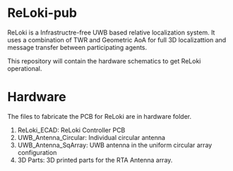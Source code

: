 # ReLoki-pub

ReLoki  is a Infrastructre-free UWB based relative localization system. It uses a combination of TWR and Geometric AoA for full 3D localizattion and message transfer between participating agents. 

This repository will contain the hardware schematics to get ReLoki operational. 

# Hardware

The files to fabricate the PCB for ReLoki are in hardware folder.
1. ReLoki_ECAD: ReLoki Controller PCB 
2. UWB_Antenna_Circular: Individual circular antenna
3. UWB_Antenna_SqArray: UWB antenna in the uniform circular array configuration
4. 3D Parts: 3D printed parts for the RTA Antenna array.
